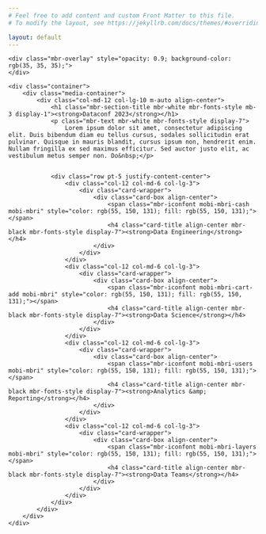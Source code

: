 ```yaml
---
# Feel free to add content and custom Front Matter to this file.
# To modify the layout, see https://jekyllrb.com/docs/themes/#overriding-theme-defaults

layout: default
---
```


<section data-bs-version="5.1" class="header19 cid-sFGzrhlvIh" id="header19-3">

    

    <div class="mbr-overlay" style="opacity: 0.9; background-color: rgb(35, 35, 35);">
    </div>

    <div class="container">
        <div class="media-container">
            <div class="col-md-12 col-lg-10 m-auto align-center">
                <h1 class="mbr-section-title mbr-white mbr-fonts-style mb-3 display-1"><strong>Dataconf 2023</strong></h1>
                <p class="mbr-text mbr-white mbr-fonts-style display-7">
                    Lorem ipsum dolor sit amet, consectetur adipiscing elit. Duis bibendum diam eu tellus cursus, sodales sollicitudin erat pulvinar. Quisque in mauris blandit, cursus ipsum non, hendrerit enim. Nullam fringilla ex sed maximus efficitur. Sed auctor justo elit, ac vestibulum metus semper non. Do&nbsp;</p>
                

                <div class="row pt-5 justify-content-center">
                    <div class="col-12 col-md-6 col-lg-3">
                        <div class="card-wrapper">
                            <div class="card-box align-center">
                                <span class="mbr-iconfont mobi-mbri-cash mobi-mbri" style="color: rgb(55, 150, 131); fill: rgb(55, 150, 131);"></span>
                                <h4 class="card-title align-center mbr-black mbr-fonts-style display-7"><strong>Data Engineering</strong></h4>
                            </div>
                        </div>
                    </div>
                    <div class="col-12 col-md-6 col-lg-3">
                        <div class="card-wrapper">
                            <div class="card-box align-center">
                                <span class="mbr-iconfont mobi-mbri-cart-add mobi-mbri" style="color: rgb(55, 150, 131); fill: rgb(55, 150, 131);"></span>
                                <h4 class="card-title align-center mbr-black mbr-fonts-style display-7"><strong>Data Science</strong></h4>
                            </div>
                        </div>
                    </div>
                    <div class="col-12 col-md-6 col-lg-3">
                        <div class="card-wrapper">
                            <div class="card-box align-center">
                                <span class="mbr-iconfont mobi-mbri-users mobi-mbri" style="color: rgb(55, 150, 131); fill: rgb(55, 150, 131);"></span>
                                <h4 class="card-title align-center mbr-black mbr-fonts-style display-7"><strong>Analytics &amp; Reporting</strong></h4>
                            </div>
                        </div>
                    </div>
                    <div class="col-12 col-md-6 col-lg-3">
                        <div class="card-wrapper">
                            <div class="card-box align-center">
                                <span class="mbr-iconfont mobi-mbri-layers mobi-mbri" style="color: rgb(55, 150, 131); fill: rgb(55, 150, 131);"></span>
                                <h4 class="card-title align-center mbr-black mbr-fonts-style display-7"><strong>Data Teams</strong></h4>
                            </div>
                        </div>
                    </div>
                </div>
            </div>
        </div>
    </div>
</section>
